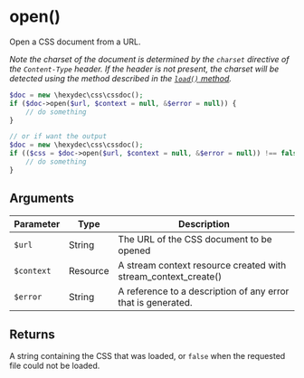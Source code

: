 # open()

Open a CSS document from a URL.

*Note the charset of the document is determined by the `charset` directive of the `Content-Type` header. If the header is not present, the charset will be detected using the method described in the [`load()` method](load.md).*

```php
$doc = new \hexydec\css\cssdoc();
if ($doc->open($url, $context = null, &$error = null)) {
	// do something
}

// or if want the output
$doc = new \hexydec\css\cssdoc();
if (($css = $doc->open($url, $context = null, &$error = null)) !== false) {
	// do something
}
```

## Arguments

| Parameter	| Type		| Description 									|
|-----------|-----------|-----------------------------------------------|
| `$url`	| String 	| The URL of the CSS document to be opened		|
| `$context`| Resource 	| A stream context resource created with stream_context_create()	|
| `$error`	| String	| A reference to a description of any error that is generated.	|

## Returns

A string containing the CSS that was loaded, or `false` when the requested file could not be loaded.
